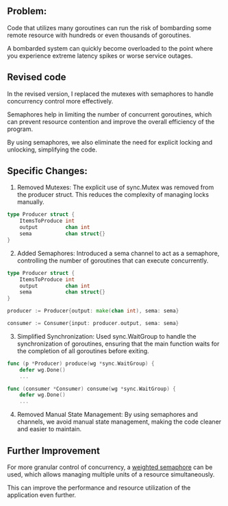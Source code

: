 ## Problem:
Code that utilizes many goroutines can run the risk of bombarding some remote resource with hundreds or even thousands of goroutines. 

A bombarded system can quickly become overloaded to the point where you experience extreme latency spikes or worse service outages.

## Revised code

In the revised version, I replaced the mutexes with semaphores to handle concurrency control more effectively. 

Semaphores help in limiting the number of concurrent goroutines, which can prevent resource contention and improve the overall efficiency of the program. 

By using semaphores, we also eliminate the need for explicit locking and unlocking, simplifying the code.

## Specific Changes:
1. Removed Mutexes: The explicit use of sync.Mutex was removed from the producer struct. This reduces the complexity of managing locks manually.

```go
type Producer struct {
    ItemsToProduce int
    output         chan int
    sema           chan struct{}
}
```
2. Added Semaphores: Introduced a sema channel to act as a semaphore, controlling the number of goroutines that can execute concurrently.
```go
type Producer struct {
    ItemsToProduce int
    output         chan int
    sema           chan struct{}
}
```
```go
producer := Producer{output: make(chan int), sema: sema}
```
```go
consumer := Consumer{input: producer.output, sema: sema}
```

3. Simplified Synchronization: Used sync.WaitGroup to handle the synchronization of goroutines, ensuring that the main function waits for the completion of all goroutines before exiting.
```go
func (p *Producer) produce(wg *sync.WaitGroup) {
    defer wg.Done()
    ...
```
```go
func (consumer *Consumer) consume(wg *sync.WaitGroup) {
    defer wg.Done()
    ...
```
4. Removed Manual State Management: By using semaphores and channels, we avoid manual state management, making the code cleaner and easier to maintain.

## Further Improvement

For more granular control of concurrency, a [weighted semaphore](https://github.com/golang/sync/tree/master/semaphore) can be used, which allows managing multiple units of a resource simultaneously. 

This can improve the performance and resource utilization of the application even further.

